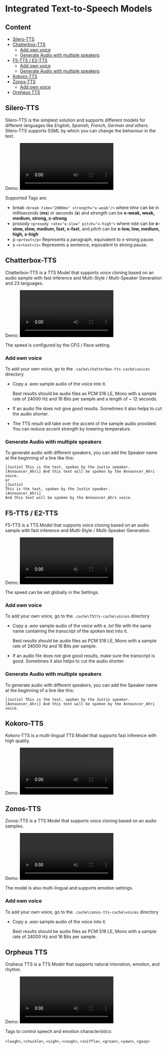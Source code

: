 # Integrated Text-to-Speech Models

## Content
- [Silero-TTS](#silero-tts)
- [Chatterbox-TTS](#chatterbox-tts)
  - [Add own voice](#add-own-voice)
  - [Generate Audio with multiple speakers](#generate-audio-with-multiple-speakers)
- [F5-TTS / E2-TTS](#f5-tts--e2-tts)
  - [Add own voice](#add-own-voice-1)
  - [Generate Audio with multiple speakers](#generate-audio-with-multiple-speakers-1)
- [Kokoro-TTS](#kokoro-tts)
- [Zonos-TTS](#zonos-tts)
  - [Add own voice](#add-own-voice-2)
- [Orpheus TTS](#orpheus-tts)

## Silero-TTS
Silero-TTS is the simplest solution and supports different models for different languages like _English, Spanish, French, German and others_.
Silero-TTS supports SSML by which you can change the behaviour in the text.

Demo:
<video src='https://github.com/user-attachments/assets/05803372-0e53-431a-a99e-e067de0e6982' width=300></video>

Supported Tags are:
- break `<break time="2000ms" strength="x-weak"/>` where _time_ can be in milliseconds (**ms**) or seconds (**s**) and _strength_ can be **x-weak, weak, medium, strong, x-strong** 
- prosody `<prosody rate="x-slow" pitch="x-high">` where _rate_ can be **x-slow, slow, medium, fast, x-fast**, and _pitch_ can be **x-low, low, medium, high, x-high**
- p `<p>text</p>` Represents a paragraph, equivalent to x-strong pause.
- s `<s>text</s>` Represents a sentence, equivalent to strong pause.

## Chatterbox-TTS
Chatterbox-TTS is a TTS Model that supports voice cloning based on an audio sample with fast inference and Multi-Style / Multi-Speaker Generation and 23 languages.

Demo:
<video src='https://github.com/user-attachments/assets/eac658cc-13aa-482d-93a8-fb38ca410dbc' width=300></video>

The speed is configured by the CFG / Pace setting.

### Add own voice
To add your own voice, go to the `.cache\chatterbox-tts-cache\voices` directory
- Copy a _.wav_ sample audio of the voice into it.

  Best results should be audio files as PCM S16 LE, Mono with a sample rate of 24000 Hz and 16 Bits per sample
  and a length of ~ 12 seconds.

- If an audio file does not give good results. Sometimes it also helps to cut the audio shorter.
- The TTS result will take over the accent of the sample audio provided. You can reduce accent strength by lowering temperature.

### Generate Audio with multiple speakers
To generate audio with different speakers, you can add the Speaker name at the beginning of a line like this:
```
[Justin] This is the text, spoken by the Justin speaker.
[Announcer_Ahri] And this text will be spoken by the Announcer_Ahri voice.
or
[Justin]
This is the text, spoken by the Justin speaker.
[Announcer_Ahri]
And this text will be spoken by the Announcer_Ahri voice.
```

## F5-TTS / E2-TTS
F5-TTS is a TTS Model that supports voice cloning based on an audio sample with fast inference and Multi-Style / Multi-Speaker Generation.

Demo:
<video src='https://github.com/user-attachments/assets/eac658cc-13aa-482d-93a8-fb38ca410dbc' width=300></video>

The speed can be set globally in the Settings.

### Add own voice
To add your own voice, go to the `.cache\f5tts-cache\voices` directory
- Copy a _.wav_ sample audio of the voice with a _.txt_ file with the same name containing the transcript of the spoken text into it.
  
  Best results should be audio files as PCM S16 LE, Mono with a sample rate of 24000 Hz and 16 Bits per sample.

- If an audio file does not give good results, make sure the transcript is good. Sometimes it also helps to cut the audio shorter.

### Generate Audio with multiple speakers
To generate audio with different speakers, you can add the Speaker name at the beginning of a line like this:
```
[Justin] This is the text, spoken by the Justin speaker.
[Announcer_Ahri] And this text will be spoken by the Announcer_Ahri voice.
```

## Kokoro-TTS
Kokoro-TTS is a multi-lingual TTS Model that supports fast inference with high quality.

Demo:
<video src='https://github.com/user-attachments/assets/8bd6ecb8-1f67-4b97-abac-dc218d8590fa' width=300></video>

## Zonos-TTS
Zonos-TTS is a TTS Model that supports voice cloning based on an audio samples.

Demo:
<video src='https://github.com/user-attachments/assets/9e7121e5-6321-47d0-a3b2-e99d2dba46ed' width=300></video>

The model is also multi-lingual and supports emotion settings.

### Add own voice
To add your own voice, go to the `.cache\zonos-tts-cache\voices` directory
- Copy a _.wav_ sample audio of the voice into it.

  Best results should be audio files as PCM S16 LE, Mono with a sample rate of 24000 Hz and 16 Bits per sample.

## Orpheus TTS
Orpheus TTS is a TTS Model that supports natural intonation, emotion, and rhythm.

Demo:
<video src='https://github.com/user-attachments/assets/a5d2b890-4b98-4d08-b5bb-5f3fd24fc51c' width=300></video>

Tags to control speech and emotion characteristics:

`<laugh>`, `<chuckle>`, `<sigh>`, `<cough>`, `<sniffle>`, `<groan>`, `<yawn>`, `<gasp>`





